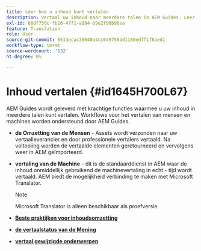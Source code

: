 ```yaml
---
title: Leer hoe u inhoud kunt vertalen
description: Vertaal uw inhoud naar meerdere talen in AEM Guides. Leer meer over de workflows voor het vertalen van mensen en machines.
exl-id: 88df750c-fb26-47f1-a884-b9e2f96b96ea
feature: Translation
role: User
source-git-commit: 0513ecac38840a4cc649758bd1180edff1f8aed1
workflow-type: tm+mt
source-wordcount: '132'
ht-degree: 0%

---
```


# Inhoud vertalen {#id1645H700L67}

AEM Guides wordt geleverd met krachtige functies waarmee u uw inhoud in meerdere talen kunt vertalen. Workflows voor het vertalen van mensen en machines worden ondersteund door AEM Guides.

- **de Omzetting van de Mensen** - Assets wordt verzonden naar uw vertaalleverancier en door professionele vertalers vertaald. Na voltooiing worden de vertaalde elementen geretourneerd en vervolgens weer in AEM geïmporteerd.

- **vertaling van de Machine** - dit is de standaarddienst in AEM waar de inhoud onmiddellijk gebruikend de machinevertaling in echt - tijd wordt vertaald. AEM biedt de mogelijkheid verbinding te maken met Microsoft Translator.

  >[!NOTE]
  >
  > Microsoft Translator is alleen beschikbaar als proefversie.


- **[Beste praktijken voor inhoudsomzetting](translation-first-time.md)**

- **[de vertaalstatus van de Mening](translation-view-trans-state-6234.md)**

- **[vertaal gewijzigde onderwerpen](translation-modified-topics-6234.md)**
